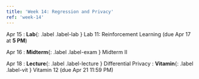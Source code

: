 ```yaml
---
title: 'Week 14: Regression and Privacy'
ref: 'week-14'
---
```


Apr 15
: **Lab**{: .label .label-lab } Lab 11: Reinforcement Learning (due Apr 17 at **5 PM**)

Apr 16
: **Midterm**{: .label .label-exam } Midterm II

Apr 18
: **Lecture**{: .label .label-lecture } Differential Privacy
: **Vitamin**{: .label .label-vit } Vitamin 12 (due Apr 21 11:59 PM)

